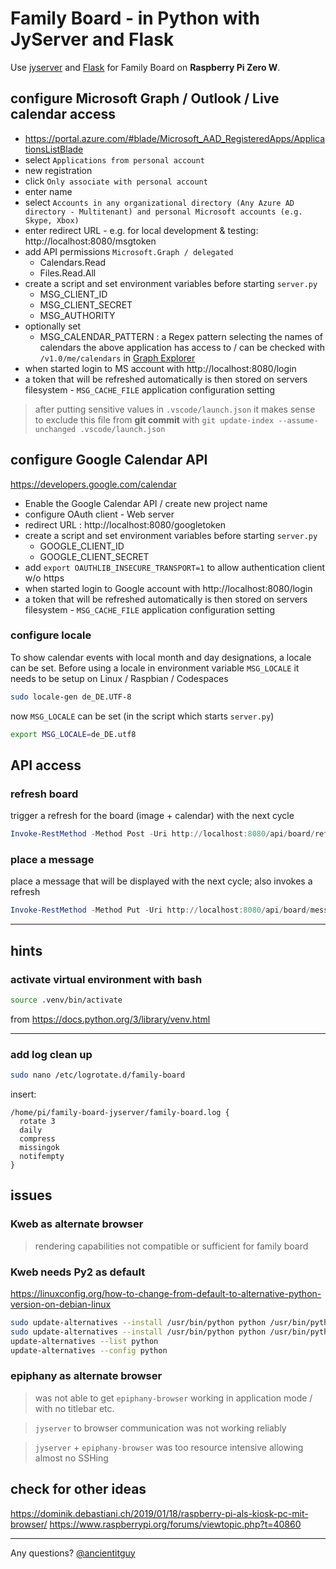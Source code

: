 # Family Board - in Python with JyServer and Flask

Use [jyserver](https://github.com/ftrias/jyserver) and [Flask](https://palletsprojects.com/p/flask/) for Family Board on **Raspberry Pi Zero W**.

## configure Microsoft Graph / Outlook / Live calendar access

- https://portal.azure.com/#blade/Microsoft_AAD_RegisteredApps/ApplicationsListBlade
- select `Applications from personal account`
- new registration
- click `Only associate with personal account`
- enter name
- select `Accounts in any organizational directory (Any Azure AD directory - Multitenant) and personal Microsoft accounts (e.g. Skype, Xbox)`
- enter redirect URL - e.g. for local development & testing: http://localhost:8080/msgtoken
- add API permissions `Microsoft.Graph / delegated`
  * Calendars.Read
  * Files.Read.All
- create a script and set environment variables before starting `server.py`
  * MSG_CLIENT_ID
  * MSG_CLIENT_SECRET
  * MSG_AUTHORITY
- optionally set
  * MSG_CALENDAR_PATTERN : a Regex pattern selecting the names of calendars the above application has access to / can be checked with `/v1.0/me/calendars` in [Graph Explorer](https://developer.microsoft.com/en-us/graph/graph-explorer)
- when started login to MS account with http://localhost:8080/login
- a token that will be refreshed automatically is then stored on servers filesystem - `MSG_CACHE_FILE` application configuration setting

> after putting sensitive values in `.vscode/launch.json` it makes sense to exclude this file from __git commit__ with `git update-index --assume-unchanged .vscode/launch.json`

## configure Google Calendar API

https://developers.google.com/calendar

- Enable the Google Calendar API / create new project name
- configure OAuth client - Web server
- redirect URL : http://localhost:8080/googletoken
- create a script and set environment variables before starting `server.py`
  * GOOGLE_CLIENT_ID
  * GOOGLE_CLIENT_SECRET
- add `export OAUTHLIB_INSECURE_TRANSPORT=1` to allow authentication client w/o https
- when started login to Google account with http://localhost:8080/login
- a token that will be refreshed automatically is then stored on servers filesystem - `MSG_CACHE_FILE` application configuration setting

### configure locale

To show calendar events with local month and day designations, a locale can be set. Before using a locale in environment variable `MSG_LOCALE` it needs to be setup on Linux / Raspbian / Codespaces

```sh
sudo locale-gen de_DE.UTF-8
```

now `MSG_LOCALE` can be set (in the script which starts `server.py`)

```sh
export MSG_LOCALE=de_DE.utf8
```

## API access

### refresh board

trigger a refresh for the board (image + calendar) with the next cycle

```PowerShell
Invoke-RestMethod -Method Post -Uri http://localhost:8080/api/board/refresh
```

### place a message

place a message that will be displayed with the next cycle; also invokes a refresh

```PowerShell
Invoke-RestMethod -Method Put -Uri http://localhost:8080/api/board/message -ContentType "application/json" -body '{"message":"Hello, world!"}'
```

---

## hints

### activate virtual environment with bash

```sh
source .venv/bin/activate
```

from https://docs.python.org/3/library/venv.html

---

### add log clean up

```sh
sudo nano /etc/logrotate.d/family-board
```

insert:
```
/home/pi/family-board-jyserver/family-board.log {
  rotate 3
  daily
  compress
  missingok
  notifempty
}
```


## issues

### Kweb as alternate browser

> rendering capabilities not compatible or sufficient for family board

### Kweb needs Py2 as default

https://linuxconfig.org/how-to-change-from-default-to-alternative-python-version-on-debian-linux

```sh
sudo update-alternatives --install /usr/bin/python python /usr/bin/python2.7 1
sudo update-alternatives --install /usr/bin/python python /usr/bin/python3.7 2
update-alternatives --list python
update-alternatives --config python
```

### epiphany as alternate browser

> was not able to get `epiphany-browser` working in application mode / with no titlebar etc.

> `jyserver` to browser communication was not working reliably

> `jyserver` + `epiphany-browser` was too resource intensive allowing almost no SSHing

## check for other ideas

https://dominik.debastiani.ch/2019/01/18/raspberry-pi-als-kiosk-pc-mit-browser/
https://www.raspberrypi.org/forums/viewtopic.php?t=40860


---

Any questions? [@ancientitguy](https://twitter.com/ancientitguy)